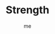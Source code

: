 ---
# basics
title     		 : "Strength"
token					 : 'major-08'
card_type			 : '' # major, minor, court
layout				 : "tarot-card"
author    		 : 'me'
one_liner 		 : "Discipline, boldness, self-discipline, power, vitality"
alt_names			 : ['Lust']
images				 : ['assets/images/tarot/rws/rw-major-08.jpg']
keywords			 : ['discipline', 'boldness', 'self-discipline', 'power', 'vitality']
url						 : 'tarot/cards/major-08'
aliases				 : ['strength']

# password: 'foolish journey'
dropbox				 : 'https://www.dropbox.com/sh/k9qz3teoilo55f8/AAD_su4REMQdzOw4DqMj5ieha?dl=0'

meaning_light  : "Imposing restrictions on yourself for your own benefit. Bringing your passions under the control of reason. Resisting impulses that work against your best interests. Taking bold action."

meaning_shadow : "Indulging weakness, even when you know it will damage your health and happiness. Languishing in addiction. Allowing your instincts to tame and conquer you. Failing to take a stand when necessary."

# more detail
correspondence_suit 				: ""
correspondence_archetype 		: "The Id"
correspondence_hebrew 			: "Theth/Snake/9 or Lamed/Outstretched Arms/30"
correspondence_element 			: ""
correspondence_planet 			: ""
correspondence_astrological : "Leo"
correspondence_mystical 		: "Samson. Hercules. Daniel in the lion’s den. The sinless Christ."
correspondence_story 				: "An event hints at the main character’s hidden strength, which he or she will use (or choose not to use) to resolve the story. Alternatively, a physical or emotional weakness hinders the main character’s progress."

advice_relationships 	 : "You’re in control. You can’t tame others, but you can rein yourself in. Watch for old habits or weaknesses to surface, and use your wits to avoid upcoming pitfalls."

advice_work 					 : "Emotions and distractions can hinder progress. Identify the cause of dissention and take steps to moderate it. Allow people (including yourself) to do what they do best. An objective perspective yields more effective action."

advice_spirituality 	 : "The spirit is willing, but the flesh is weak. Your own willpower may not be strong enough to resist the temptations that come your way. (That’s okay; you’re human.) Turn challenges over to a higher power, and allow yourself to be led."

advice_personal_growth : "Identify problematic habits and unhealthy tendencies, and weigh their overall impact on your life. Consider, too, the value of leaving these behind for healthier options. A good measure of maturity is the ability to forgo immediate gratification to reap benefits later."

advice_fortune_telling : "Your self-control will be tested. A woman will seek to change her partner or lover. You are a strong, capable person."

questions	: ["What role does self-discipline play in your situation?", "What instinctual responses have you been skillfully managing?", "How can I enhance my self-discipline?", "What behaviors tempt me? How can I resist?", "What instincts do I continue to struggle with today?"]

# referenced in the symbols.toml data file
symbols	  : ['8', 'lemniscate', 'lion']

# metadata
suppress_topnav : true
related_cards 	: []

---